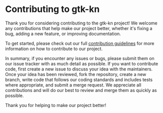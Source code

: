 # Contributing to gtk-kn

Thank you for considering contributing to the gtk-kn project! We welcome any contributions that help make our project
better, whether it's fixing a bug, adding a new feature, or improving documentation.

To get started, please check out our
full [contribution guidelines](https://gitlab.com/gtk-kn/gtk-kn/-/blob/master/CONTRIBUTING.md) for more information on
how to contribute to our project.

In summary, if you encounter any issues or bugs, please submit them on our issue tracker with as much detail as
possible. If you want to contribute code, first create a new issue to discuss your idea with the maintainers. Once your
idea has been reviewed, fork the repository, create a new branch, write code that follows our coding standards and
includes tests where appropriate, and submit a merge request. We appreciate all contributions and will do our best to
review and merge them as quickly as possible.

Thank you for helping to make our project better!
